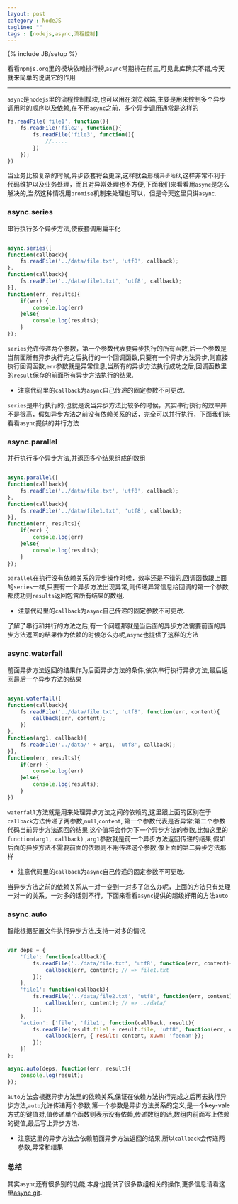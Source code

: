```yaml
---
layout: post
category : NodeJS
tagline: ""
tags : [nodejs,async,流程控制]
---
```

{% include JB/setup %}

看看`npmjs.org`里的模块依赖排行榜,`async`常期排在前三,可见此库确实不错,今天就来简单的说说它的作用

---

`async`是`nodejs`里的流程控制模块,也可以用在浏览器端,主要是用来控制多个异步调用时的顺序以及依赖,在不用`async`之前，多个异步调用通常是这样的

```js
fs.readFile('file1', function(){
	fs.readFile('file2', function(){
		fs.readFile('file3', function(){
			//.....
		})
	});
})
```

当业务比较复杂的时候,异步嵌套将会更深,这样就会形成`异步地狱`,这样非常不利于代码维护以及业务处理，而且对异常处理也不方便,下面我们来看看用`async`是怎么解决的,当然这种情况用`promise`机制来处理也可以，但是今天这里只讲`async`.

### async.series

串行执行多个异步方法,使嵌套调用扁平化

```js

async.series([
function(callback){
	fs.readFile('../data/file.txt', 'utf8', callback);
},
function(callback){
	fs.readFile('../data/file1.txt', 'utf8', callback);
}],
function(err, results){
	if(err) {
		console.log(err)
	}else{
		console.log(results);
	}
});

```

`series`允许传递两个参数，第一个参数代表要异步执行的所有函数,后一个参数是当前面所有异步执行完之后执行的一个回调函数,只要有一个异步方法异步,则直接执行回调函数,`err`参数就是异常信息,当所有的异步方法执行成功之后,回调函数里的`result`保存的前面所有异步方法执行的结果.

* 注意代码里的`callback`为`async`自己传递的固定参数不可更改.

`series`是串行执行的,也就是说当异步方法比较多的时候，其实串行执行的效率并不是很高，假如异步方法之前没有依赖关系的话，完全可以并行执行，下面我们来看看`async`提供的并行方法

### async.parallel

并行执行多个异步方法,并返回多个结果组成的数组

```js

async.parallel([
function(callback){
	fs.readFile('../data/file.txt', 'utf8', callback);
},
function(callback){
	fs.readFile('../data/file1.txt', 'utf8', callback);
}],
function(err, results){
	if(err) {
		console.log(err)
	}else{
		console.log(results);
	}
});

```
`parallel`在执行没有依赖关系的异步操作时候，效率还是不错的,回调函数跟上面的`series`一样,只要有一个异步方法出现异常,则传递异常信息给回调的第一个参数,都成功则`results`返回包含所有结果的数组.

* 注意代码里的`callback`为`async`自己传递的固定参数不可更改.

了解了串行和并行的方法之后,有一个问题那就是当后面的异步方法需要前面的异步方法返回的结果作为依赖的时候怎么办呢,`async`也提供了这样的方法

### async.waterfall

前面异步方法返回的结果作为后面异步方法的条件,依次串行执行异步方法,最后返回最后一个异步方法的结果

```js

async.waterfall([
function(callback){
	fs.readFile('../data/file.txt', 'utf8', function(err, content){
		callback(err, content);
	})
},
function(arg1, callback){
	fs.readFile('../data/' + arg1, 'utf8', callback);
}], 
function(err, results){
	if(err) {
		console.log(err)
	}else{
		console.log(results);
	}
})

```
`waterfall`方法就是用来处理异步方法之间的依赖的,这里跟上面的区别在于`callback`方法传递了两参数,`null`,`content`, 第一个参数代表是否异常;第二个参数代码当前异步方法返回的结果,这个值将会作为下一个异步方法的参数,比如这里的`function(arg1, callback)` ,`arg1`参数就是前一个异步方法返回传递的结果,假如后面的异步方法不需要前面的依赖则不用传递这个参数,像上面的第二异步方法那样

* 注意代码里的`callback`为`async`自己传递的固定参数不可更改.

当异步方法之前的依赖关系从一对一变到一对多了怎么办呢，上面的方法只有处理一对一的关系，一对多的话则不行，下面来看看`async`提供的超级好用的方法`auto`

### async.auto

智能根据配置文件执行异步方法,支持一对多的情况

```js

var deps = {
	'file': function(callback){
		fs.readFile('../data/file.txt', 'utf8', function(err, content){
			callback(err, content); // => file1.txt
		});
	},
	'file1': function(callback){
		fs.readFile('../data/file2.txt', 'utf8', function(err, content){
			callback(err, content); // => ../data/
		});
	},
	'action': ['file', 'file1', function(callback, result){
		fs.readFile(result.file1 + result.file, 'utf8', function(err, content){
			callback(err, { result: content, xuwm: 'feenan'});
		});
	}]
};

async.auto(deps, function(err, result){
	console.log(result);
});

```

`auto`方法会根据异步方法里的依赖关系,保证在依赖方法执行完成之后再去执行异步方法,`auto`允许传递两个参数,第一个参数是异步方法关系的定义,是一个key-vale方式的键值对,值传递单个函数则表示没有依赖,传递数组的话,数组内前面写上依赖的键值,最后写上异步方法.

* 注意这里的异步方法会依赖前面异步方法返回的结果,所以`callback`会传递两参数,异常和结果

### 总结

其实`async`还有很多别的功能,本身也提供了很多数组相关的操作,更多信息请看这里<a href="https://github.com/caolan/async" target="_blank">async git</a>.


